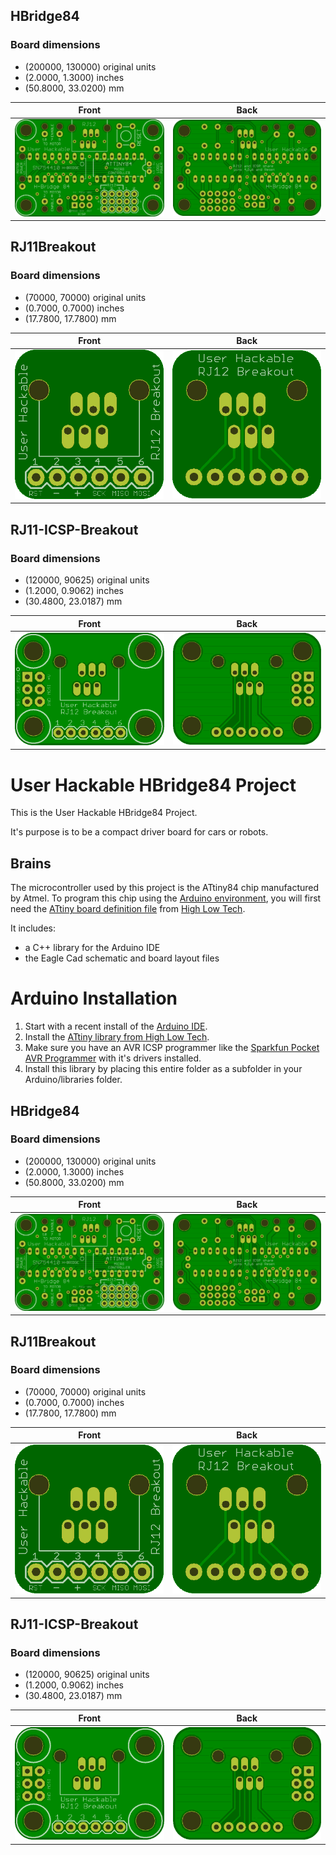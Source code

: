 ## HBridge84 


### Board dimensions

* (200000, 130000) original units
* (2.0000, 1.3000) inches
* (50.8000, 33.0200) mm



| Front | Back |
| --- | --- |
| ![Front](HBridge84.png) | ![Back](HBridge84_back.png) |


## RJ11Breakout 


### Board dimensions

* (70000, 70000) original units
* (0.7000, 0.7000) inches
* (17.7800, 17.7800) mm



| Front | Back |
| --- | --- |
| ![Front](RJ11Breakout.png) | ![Back](RJ11Breakout_back.png) |


## RJ11-ICSP-Breakout 


### Board dimensions

* (120000, 90625) original units
* (1.2000, 0.9062) inches
* (30.4800, 23.0187) mm



| Front | Back |
| --- | --- |
| ![Front](RJ11-ICSP-Breakout.png) | ![Back](RJ11-ICSP-Breakout_back.png) |



# User Hackable HBridge84 Project

This is the User Hackable HBridge84 Project. 

It's purpose is to be a compact driver board for cars or robots. 

## Brains

The microcontroller used by this project is the ATtiny84 chip manufactured by Atmel. 
To program this chip using the [Arduino environment](https://www.arduino.cc/en/Main/Software), you will first need the [ATtiny board definition file](http://highlowtech.org/?p=1695) from [High Low Tech](http://highlowtech.org/). 



It includes:

* a C++ library for the Arduino IDE
* the Eagle Cad schematic and board layout files

# Arduino Installation

1. Start with a recent install of the [Arduino IDE](https://www.arduino.cc/en/Main/Software).
2. Install the [ATtiny library from High Low Tech](http://highlowtech.org/?p=1695).
3. Make sure you have an AVR ICSP programmer like the [Sparkfun Pocket AVR Programmer](https://www.sparkfun.com/products/9825) with it's drivers installed. 
4. Install this library by placing this entire folder as a subfolder in your Arduino/libraries folder.


## HBridge84 


### Board dimensions

* (200000, 130000) original units
* (2.0000, 1.3000) inches
* (50.8000, 33.0200) mm



| Front | Back |
| --- | --- |
| ![Front](HBridge84.png) | ![Back](HBridge84_back.png) |


## RJ11Breakout 


### Board dimensions

* (70000, 70000) original units
* (0.7000, 0.7000) inches
* (17.7800, 17.7800) mm



| Front | Back |
| --- | --- |
| ![Front](RJ11Breakout.png) | ![Back](RJ11Breakout_back.png) |


## RJ11-ICSP-Breakout 


### Board dimensions

* (120000, 90625) original units
* (1.2000, 0.9062) inches
* (30.4800, 23.0187) mm



| Front | Back |
| --- | --- |
| ![Front](RJ11-ICSP-Breakout.png) | ![Back](RJ11-ICSP-Breakout_back.png) |



